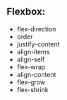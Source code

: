 ## Flexbox:

- flex-direction
- order
- justify-content
- align-items
- align-self
- flex-wrap
- align-content
- flex-grow
- flex-shrink
